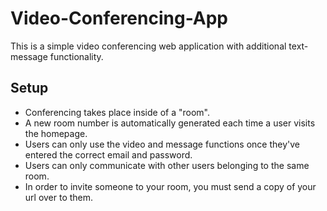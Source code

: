 # Video-Conferencing-App

This is a simple video conferencing web application with additional text-message functionality. 

## Setup
- Conferencing takes place inside of a "room". 
- A new room number is automatically generated each time a user visits the homepage. 
- Users can only use the video and message functions once they've entered the correct email and password. 
- Users can only communicate with other users belonging to the same room. 
- In order to invite someone to your room, you must send a copy of your url over to them.
